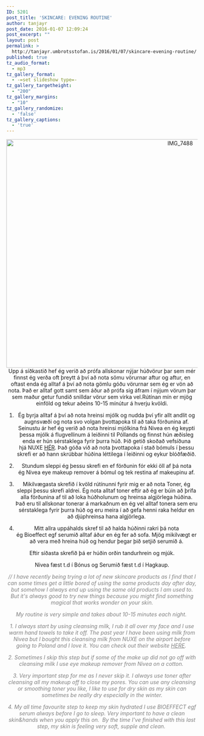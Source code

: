 ```yaml
---
ID: 5201
post_title: 'SKINCARE: EVENING ROUTINE'
author: tanjayr
post_date: 2016-01-07 12:09:24
post_excerpt: ""
layout: post
permalink: >
  http://tanjayr.umbrotsstofan.is/2016/01/07/skincare-evening-routine/
published: true
tz_audio_format:
  - mp3
tz_gallery_format:
  - -=set slideshow type=-
tz_gallery_targetheight:
  - "200"
tz_gallery_margins:
  - "10"
tz_gallery_randomize:
  - 'false'
tz_gallery_captions:
  - 'true'
---
```

<div class="separator" style="text-align: center;"><img class="aligncenter size-large wp-image-5213" src="http://www.tanjayr.com/wp-content/uploads/2016/01/IMG_7488-1024x683.jpg" alt="IMG_7488" width="900" height="600" />Upp á síðkastið hef ég verið að prófa allskonar nýjar húðvörur þar sem mér finnst ég verða oft þreytt á því að nota sömu vörurnar aftur og aftur, en oftast enda ég alltaf á því að nota gömlu góðu vörurnar sem ég er vön að nota. Það er alltaf gott samt sem áður að prófa sig áfram í nýjum vörum þar sem maður getur fundið snilldar vörur sem virka vel.Rútínan mín er mjög einföld og tekur aðeins 10-15 mínútur á hverju kvöldi.

1. Ég byrja alltaf á því að nota hreinsi mjólk og nudda því yfir allt andlit og augnsvæði og nota svo volgan þvottapoka til að taka förðunina af. Seinustu ár hef ég verið að nota hreinsi mjólkina frá <span class="nwe">Nivea</span> en ég keypti þessa mjólk á flugvellinum á leiðinni til Póllands og finnst hún æðisleg enda er hún sérstaklega fyrir þurra húð. Þið getið skoðað vefsíðuna hjá <span class="nwe">NUXE</span> <a href="http://www.nuxe.com/fr/" target="_blank">HÉR</a>. Það góða við að nota þvottapoka í stað bómuls í þessu skrefi er að hann skrúbbar húðina léttilega í leiðinni og eykur blóðfæðið.

2. Stundum sleppi ég þessu skrefi en ef förðunin fór ekki öll af þá nota ég <span class="nwe">Nivea</span> <span class="nwe">eye</span> <span class="nwe">makeup</span> <span class="nwe">remover</span> á <span class="nwe">bómul</span> og tek restina af <span class="nwe">makeupinu</span> af.

3. Mikilvægasta skrefið í kvöld rútínunni fyrir mig er að nota Toner, ég sleppi þessu skrefi aldrei. Ég nota alltaf <span class="nwe">toner</span> eftir að ég er búin að þrífa alla förðunina af til að loka húðholunum og hreinsa algjörlega húðina. Það eru til allskonar <span class="nwe">tonerar</span> á markaðnum en ég vel alltaf <span class="nwe">tonera</span> sem eru sérstaklega fyrir þurra húð og eru meira í að gefa henni raka heldur en að djúphreinsa hana algjörlega.

4. Mitt allra uppáhalds skref til að halda húðinni rakri þá nota ég <span class="nwe">Bioeffect</span> <span class="nwe">egf</span> serumið alltaf áður en ég fer að sofa. Mjög mikilvægt er að vera með hreina húð og hendur þegar þið setjið serumið á.

Eftir síðasta skrefið þá er húðin orðin tandurhrein og mjúk.

<span class="nwe">Nivea</span> fæst <span class="nwe">t.d</span> í Bónus og Serumið fæst <span class="nwe">t.d</span> í Hagkaup.

<em><span style="color: #808080;">// I have recently being trying a lot of new skincare products as I find that I can some times get a little bored of using the same products day after day, but somehow I always end up using the same old products I am used to. But it's always good to try new things because you might find something magical that works wonder on your skin.</span></em>

<em><span style="color: #808080;">My routine is very simple and takes about 10-15 minutes each night. </span></em>

<em><span style="color: #808080;">1. I always start by using cleansing milk, I rub it all over my face and I use warm hand towels to take it off. The past year I have been using milk from Nivea but I bought this cleansing milk from NUXE on the airport before going to Poland and I love it. You can check out their website <a style="color: #808080;" href="http://www.nuxe.com/fr/" target="_blank">HERE</a>. </span></em>

<em><span style="color: #808080;">2. Sometimes I skip this step but if some of the make up did not go off with cleansing milk I use eye makeup remover from Nivea on a cotton. </span></em>

<em><span style="color: #808080;">3. Very important step for me as I never skip it. I always use toner after cleansing all my makeup off to close my pores. You can use any cleansing or smoothing toner you like, I like to use for dry skin as my skin can sometimes be really dry especially in the winter.</span></em>

<em><span style="color: #808080;">4. My all time favourite step to keep my skin hydrated I use BIOEFFECT egf serum always before I go to sleep. Very important to have a clean skin&amp;hands when you apply this on.  By the time I've finished with this last step, my skin is feeling very soft, supple and clean. </span></em>

</div>